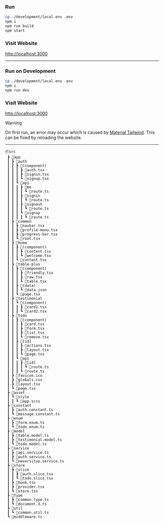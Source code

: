 ### Run
``` bash
cp ./development/local.env .env
npm i
npm run build
npm start
```

### Visit Website
[http://localhost:3000](http://localhost:3000)

___

### Run on Development
``` bash
cp ./development/local.env .env
npm i
npm run dev
```

### Visit Website
[http://localhost:3000](http://localhost:3000)

> [!WARNING]  
> On first run, an error may occur which is caused by [Material Tailwind](https://www.material-tailwind.com/). This can be fixed by reloading the website.

___

```
📦src
 ┣ 📂app
 ┃ ┣ 📂auth
 ┃ ┃ ┣ 📂(component)
 ┃ ┃ ┃ ┣ 📜auth.tsx
 ┃ ┃ ┃ ┣ 📜signin.tsx
 ┃ ┃ ┃ ┗ 📜signup.tsx
 ┃ ┃ ┗ 📂api
 ┃ ┃ ┃ ┣ 📂me
 ┃ ┃ ┃ ┃ ┗ 📜route.ts
 ┃ ┃ ┃ ┣ 📂signin
 ┃ ┃ ┃ ┃ ┗ 📜route.ts
 ┃ ┃ ┃ ┣ 📂signout
 ┃ ┃ ┃ ┃ ┗ 📜route.ts
 ┃ ┃ ┃ ┗ 📂signup
 ┃ ┃ ┃ ┃ ┗ 📜route.ts
 ┃ ┣ 📂common
 ┃ ┃ ┣ 📜navbar.tsx
 ┃ ┃ ┣ 📜profile-menu.tsx
 ┃ ┃ ┣ 📜progress-bar.tsx
 ┃ ┃ ┗ 📜root.tsx
 ┃ ┣ 📂home
 ┃ ┃ ┣ 📂(component)
 ┃ ┃ ┃ ┣ 📜content.tsx
 ┃ ┃ ┃ ┗ 📜welcome.tsx
 ┃ ┃ ┗ 📜content.tsx
 ┃ ┣ 📂table-plus
 ┃ ┃ ┣ 📂(component)
 ┃ ┃ ┃ ┣ 📜friendly.tsx
 ┃ ┃ ┃ ┣ 📜raw.tsx
 ┃ ┃ ┃ ┗ 📜table.tsx
 ┃ ┃ ┣ 📂(data)
 ┃ ┃ ┃ ┗ 📜data.json
 ┃ ┃ ┗ 📜page.tsx
 ┃ ┣ 📂testimonial
 ┃ ┃ ┗ 📂(component)
 ┃ ┃ ┃ ┣ 📜card1.tsx
 ┃ ┃ ┃ ┗ 📜card2.tsx
 ┃ ┣ 📂todo
 ┃ ┃ ┣ 📂(component)
 ┃ ┃ ┃ ┣ 📜card.tsx
 ┃ ┃ ┃ ┣ 📜form.tsx
 ┃ ┃ ┃ ┣ 📜list.tsx
 ┃ ┃ ┃ ┗ 📜remove.tsx
 ┃ ┃ ┣ 📂[id]
 ┃ ┃ ┃ ┣ 📜actions.tsx
 ┃ ┃ ┃ ┣ 📜layout.tsx
 ┃ ┃ ┃ ┗ 📜page.tsx
 ┃ ┃ ┗ 📂api
 ┃ ┃ ┃ ┣ 📂[id]
 ┃ ┃ ┃ ┃ ┗ 📜route.ts
 ┃ ┃ ┃ ┗ 📜route.ts
 ┃ ┣ 📜favicon.ico
 ┃ ┣ 📜globals.css
 ┃ ┣ 📜layout.tsx
 ┃ ┗ 📜page.tsx
 ┣ 📂asset
 ┃ ┗ 📂style
 ┃ ┃ ┗ 📜app.scss
 ┣ 📂constant
 ┃ ┣ 📜auth.constant.ts
 ┃ ┗ 📜message.constant.ts
 ┣ 📂enum
 ┃ ┣ 📜form.enum.ts
 ┃ ┗ 📜todo.enum.ts
 ┣ 📂model
 ┃ ┣ 📜table.model.ts
 ┃ ┣ 📜testimonial.model.ts
 ┃ ┗ 📜todo.model.ts
 ┣ 📂service
 ┃ ┣ 📜api.service.ts
 ┃ ┣ 📜auth.service.ts
 ┃ ┗ 📜neversitup.service.ts
 ┣ 📂store
 ┃ ┣ 📂slice
 ┃ ┃ ┣ 📜auth.slice.tsx
 ┃ ┃ ┗ 📜todo.slice.tsx
 ┃ ┣ 📜hook.tsx
 ┃ ┣ 📜provider.tsx
 ┃ ┗ 📜store.tsx
 ┣ 📂type
 ┃ ┣ 📜common.type.ts
 ┃ ┗ 📜document.d.ts
 ┣ 📂util
 ┃ ┗ 📜common.util.ts
 ┗ 📜middleware.ts
 ```
